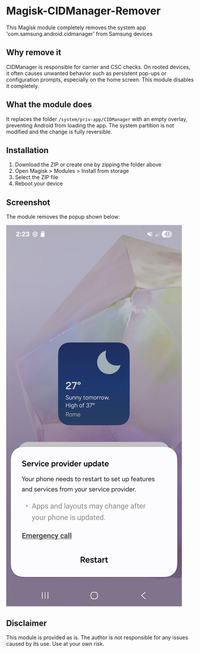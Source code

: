 # Magisk-CIDManager-Remover
This Magisk module completely removes the system app 'com.samsung.android.cidmanager' from Samsung devices

## Why remove it

CIDManager is responsible for carrier and CSC checks. On rooted devices, it often causes unwanted behavior such as persistent pop-ups or configuration prompts, especially on the home screen. This module disables it completely.

## What the module does

It replaces the folder `/system/priv-app/CIDManager` with an empty overlay, preventing Android from loading the app. The system partition is not modified and the change is fully reversible.

## Installation

1. Download the ZIP or create one by zipping the folder above
2. Open Magisk > Modules > Install from storage
3. Select the ZIP file
4. Reboot your device

## Screenshot

The module removes the popup shown below:

![Screenshot](screenshot.jpg)

## Disclaimer

This module is provided as is. The author is not responsible for any issues caused by its use. Use at your own risk.
